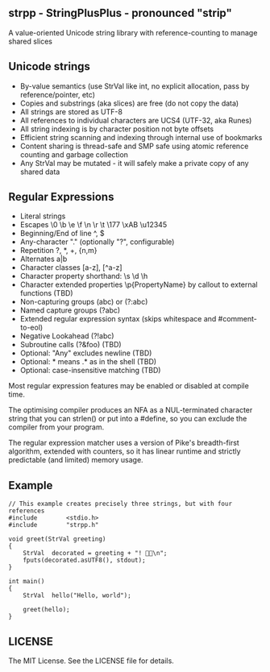 ## strpp - StringPlusPlus - pronounced "strip"

A value-oriented Unicode string library with reference-counting to manage shared slices

## Unicode strings

- By-value semantics (use StrVal like int, no explicit allocation, pass by reference/pointer, etc)
- Copies and substrings (aka slices) are free (do not copy the data)
- All strings are stored as UTF-8
- All references to individual characters are UCS4 (UTF-32, aka Runes)
- All string indexing is by character position not byte offsets
- Efficient string scanning and indexing through internal use of bookmarks
- Content sharing is thread-safe and SMP safe using atomic reference counting and garbage collection
- Any StrVal may be mutated - it will safely make a private copy of any shared data

## Regular Expressions
- Literal strings
- Escapes \0 \b \e \f \n \r \t \177 \xAB \u12345
- Beginning/End of line ^, $
- Any-character "." (optionally "?", configurable)
- Repetition ?, *, +, {n,m}
- Alternates a|b
- Character classes [a-z], [^a-z]
- Character property shorthand: \s \d \h
- Character extended properties \p{PropertyName} by callout to external functions (TBD)
- Non-capturing groups (abc) or (?:abc)
- Named capture groups (?<foo>abc)
- Extended regular expression syntax (skips whitespace and #comment-to-eol)
- Negative Lookahead (?!abc)
- Subroutine calls (?&foo) (TBD)
- Optional: "Any" excludes newline (TBD)
- Optional: * means .* as in the shell (TBD)
- Optional: case-insensitive matching (TBD)

Most regular expression features may be enabled or disabled at compile time.

The optimising compiler produces an NFA as a NUL-terminated character string
that you can strlen() or put into a #define, so you can exclude the compiler
from your program.

The regular expression matcher uses a version of Pike's breadth-first algorithm, extended
with counters, so it has linear runtime and strictly predictable (and limited) memory usage.

## Example

	// This example creates precisely three strings, but with four references
	#include        <stdio.h>
	#include        "strpp.h"

	void greet(StrVal greeting)
	{
		StrVal  decorated = greeting + "! 🎉🍾\n";
		fputs(decorated.asUTF8(), stdout);
	}

	int main()
	{
		StrVal  hello("Hello, world");

		greet(hello);
	}

## LICENSE

The MIT License. See the LICENSE file for details.
